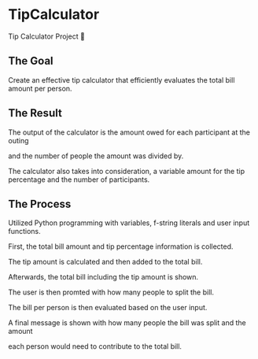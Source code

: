 # TipCalculator
Tip Calculator Project 🧮

## The Goal  

Create an effective tip calculator that efficiently evaluates the total bill amount per person. 

## The Result
The output of the calculator is the amount owed for each participant at the outing 

and the number of people the amount was divided by.


The calculator also takes into consideration, a variable amount for the tip percentage and the number of participants.

## The Process

Utilized Python programming with variables, f-string literals and user input functions. 

First, the total bill amount and tip percentage information is collected. 


The tip amount is calculated and then added to the total bill. 


Afterwards, the total bill including the tip amount is shown. 

The user is then promted with how many people to split the bill. 

The bill per person is then evaluated based on the user input. 

A final message is shown with how many people the bill was split and the amount 

each person would need to contribute to the total bill. 
